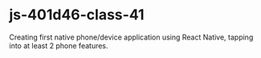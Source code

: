 # js-401d46-class-41
Creating first native phone/device application using React Native, tapping into at least 2 phone features.
